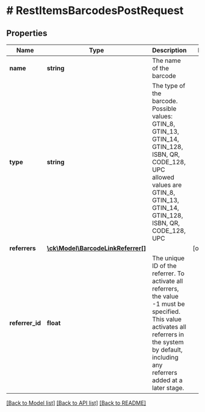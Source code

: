 # # RestItemsBarcodesPostRequest

## Properties

Name | Type | Description | Notes
------------ | ------------- | ------------- | -------------
**name** | **string** | The name of the barcode |
**type** | **string** | The type of the barcode. Possible values: GTIN_8, GTIN_13, GTIN_14, GTIN_128, ISBN, QR, CODE_128, UPC  allowed values are GTIN_8, GTIN_13, GTIN_14, GTIN_128, ISBN, QR, CODE_128, UPC |
**referrers** | [**\ck\Model\BarcodeLinkReferrer[]**](BarcodeLinkReferrer.md) |  | [optional]
**referrer_id** | **float** | The unique ID of the referrer. To activate all referrers, the value -1 must be specified. This value activates all referrers in the system by default, including any referrers added at a later stage. |

[[Back to Model list]](../../README.md#models) [[Back to API list]](../../README.md#endpoints) [[Back to README]](../../README.md)
